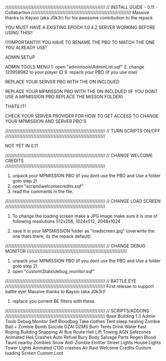 ////////////////////////////////////////////////////////////////
//				INSTALL GUIDE - 0.11 - Collabartion
////////////////////////////////////////////////////////////////
Massive thanks to Kaysio (aka J0k3r) for his awesome contribution to the repack

YOU MUST HAVE A EXISTING EPOCH 1.0.4.2 SERVER WORKING BEFORE USING THIS!!

!!!!IMPORTANT!!!!
YOU HAVE TO RENAME THE PBO TO MATCH THE ONE YOU ALREADY USE!

ADMIN SETUP

ADMIN TOOLS MENU
	1. open "admintools\AdminList.sqf"
	2. change 120958982 to your player ID
	9. repack your PBO (if you use one)


REPLACE YOUR SERVER PBO WITH THE ON INCLDUED

REPLACE YOUR MPMISSON PBO WITH THE ON INCLDUED (IF YOU DONT USE A MPMISSION PBO REPLACE THE MISSON FOLDER)

THATS IT!


CHECK YOUR SERVER PROVIDER FOR HOW TO GET ACCESS TO CHANGE YOUR MPMISSION AND SERVER PBO'S

////////////////////////////////////////////////////////////////
//				TURN SCRIPTS ON/OFF
////////////////////////////////////////////////////////////////

NOT YET IN 0.11


////////////////////////////////////////////////////////////////
//			CHANGE WELCOME CREDITS	
////////////////////////////////////////////////////////////////
1.	unpack your MPMISSION PBO (if you dont use the PBO and Use a folder goto step 2)
2.	open "scripts\welcomecredits.sqf"
3.	read the comments in the file.

////////////////////////////////////////////////////////////////
//			CHANGE LOAD SCREEN	
////////////////////////////////////////////////////////////////
1.	To change the loading screen make a JPG image 
	make sure it is one of following resolutions 512x256, 1024x512, 2048x1024

2.	save it in your MPSMISSION folder as "loadscreen.jpg"
	(overwrite the one thats there, its the repack default)

////////////////////////////////////////////////////////////////
//			CHANGE DEBUG MONITOR
////////////////////////////////////////////////////////////////
1.	unpack your MPMISSION PBO (if you dont use the PBO and Use a folder goto step 2)
2.	open "custom\Stats\debug_monitor.sqf"

////////////////////////////////////////////////////////////////
//			BATTLE EYE
////////////////////////////////////////////////////////////////
First relesae to support battle eye!
Massive thanks to Kaysio (aka J0k3r)!
1.	replace you current BE filters with these.



////////////////////////////////////////////////////////////////
//			SCRIPTS/ADDONS
////////////////////////////////////////////////////////////////
Base Building 1.3
Admin Tools
Debug Monitor 
Self Bloodbag
Take clothes 
Tent sleep healing
Zombie Bait + Zombie Bomb
Suicide
DZAI
DZMS
Burn Tents
Drink Water
Fast Roping
Building Snapping
AI Bus Route
Heli Lift
Towing
AGN Safezones
Animated Heli Crashes
Auto Refuel
Bury Body
Salvage Parts
Regen Blood
Taunt nearby Zombies
Snow
Anti-Zombie Emitter
Street Lights
House Lights
Tower Lights
Animated C130 crashes
Air Raid
Welcome Credits
Custom loading Screen
Custom Loot
